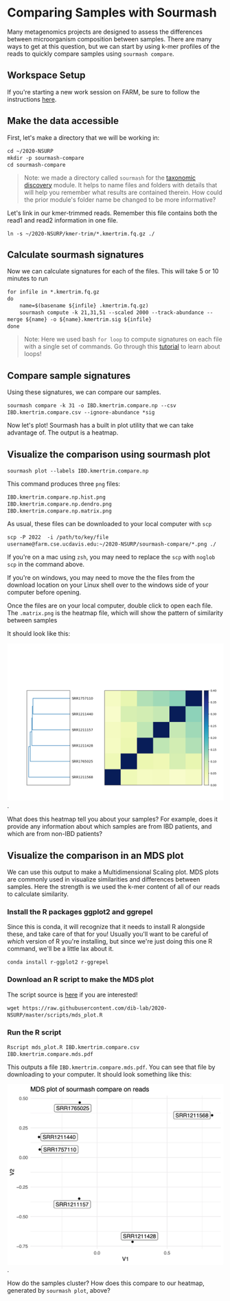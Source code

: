 Comparing Samples with Sourmash
===

Many metagenomics projects are designed to assess the differences between microorganism composition between samples.
There are many ways to get at this question, but we can start by using k-mer profiles of the reads to quickly compare samples using `sourmash compare`.

## Workspace Setup

If you're starting a new work session on FARM, be sure to follow the instructions [here](05.starting-a-work-session.md).

## Make the data accessible

First, let's make a directory that we will be working in:
```
cd ~/2020-NSURP
mkdir -p sourmash-compare
cd sourmash-compare
```

> Note: we made a directory called `sourmash` for the [taxonomic discovery](08.taxonomic-discovery-with-sourmash.md) module.
> It helps to name files and folders with details that will help you remember what results are contained therein.
> How could the prior module's folder name be changed to be more informative?

Let's link in our kmer-trimmed reads. Remember this file contains both the read1 and read2 information in one file.

```
ln -s ~/2020-NSURP/kmer-trim/*.kmertrim.fq.gz ./
```

## Calculate sourmash signatures

Now we can calculate signatures for each of the files. This will take 5 or 10 minutes to run

```
for infile in *.kmertrim.fq.gz
do
    name=$(basename ${infile} .kmertrim.fq.gz)
    sourmash compute -k 21,31,51 --scaled 2000 --track-abundance --merge ${name} -o ${name}.kmertrim.sig ${infile}
done
```

> Note: Here we used bash `for loop` to compute signatures on each file with a single set of commands.
> Go through this [tutorial](https://datacarpentry.org/shell-genomics/04-redirection/index.html) to learn about loops!


## Compare sample signatures

Using these signatures, we can compare our samples.

```
sourmash compare -k 31 -o IBD.kmertrim.compare.np --csv IBD.kmertrim.compare.csv --ignore-abundance *sig
```

Now let's plot! Sourmash has a built in plot utility that we can take advantage of.
The output is a heatmap.


## Visualize the comparison using sourmash plot

```
sourmash plot --labels IBD.kmertrim.compare.np
```

This command produces three `png` files:
```
IBD.kmertrim.compare.np.hist.png
IBD.kmertrim.compare.np.dendro.png
IBD.kmertrim.compare.np.matrix.png
```

As usual, these files can be downloaded to your local computer with `scp`
```
scp -P 2022  -i /path/to/key/file username@farm.cse.ucdavis.edu:~/2020-NSURP/sourmash-compare/*.png ./
```
If you're on a mac using `zsh`, you may need to replace the `scp` with `noglob scp` in the command above.

If you're on windows, you may need to move the the files from the download location on your Linux shell over to the windows side of your computer before opening.

Once the files are on your local computer, double click to open each file. 
The `.matrix.png` is the heatmap file, which will show the pattern of similarity between samples

It should look like this:

![sourmash compare matrix](_static/IBD.kmertrim.compare.np.matrix.png).

What does this heatmap tell you about your samples?
For example, does it provide any information about which samples are from IBD patients, and which are from non-IBD patients?

## Visualize the comparison in an MDS plot

We can use this output to make a Multidimensional Scaling plot. MDS plots are
commonly used in visualize similarities and differences between samples.
Here the strength is we used the k-mer content of all of our reads to calculate similarity.

### Install the R packages ggplot2 and ggrepel

Since this is conda, it will recognize that it needs to install R alongside these, and take care of that for you!
Usually you'll want to be careful of _which_ version of R you're installing, but since we're just doing this one R command, we'll be a little lax about it.

```
conda install r-ggplot2 r-ggrepel 
```

### Download an R script to make the MDS plot

The script source is [here](https://raw.githubusercontent.com/dib-lab/2020-NSURP/master/scripts/mds_plot.R) if you are interested!
```
wget https://raw.githubusercontent.com/dib-lab/2020-NSURP/master/scripts/mds_plot.R
```

### Run the R script
```
Rscript mds_plot.R IBD.kmertrim.compare.csv IBD.kmertrim.compare.mds.pdf
```

This outputs a file `IBD.kmertrim.compare.mds.pdf`.
You can see that file by downloading to your computer.
It should look something like this:

![mds plot of sourmash compare](_static/IBD.kmertrim.compare.mds.png).

How do the samples cluster? How does this compare to our heatmap, generated by `sourmash plot`, above?

